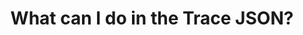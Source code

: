 ---
layout: article
title: What can I do in the Trace JSON?
permalink: /user-guide/distributed-tracing/trace-json
flags:
  logzio-plan: community
  beta: true
tags:
  - distributed tracing
contributors:
  - yberlinger
---